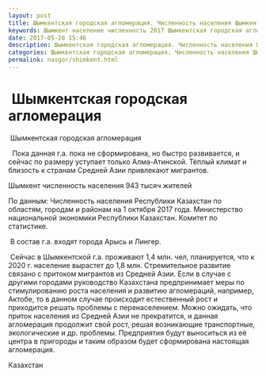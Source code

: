 ```yaml
---
layout: post
title: Шымкентская городская агломерация. Численность населения Шымкента
keywords: Шымкент население численность 2017 Шымкентская городская агломерация
date: 2017-05-28 15:46
description: Шымкентская городская агломерация. Численность населения Шымкента
categories: Шымкентская городская агломерация. Численность населения Шымкента
permalink: nasgor/shimkent.html
---
```


#  Шымкентская городская агломерация



 Шымкентская городская агломерация



  Пока данная г.а. пока не сформирована, но быстро развивается, и сейчас по размеру уступает только Алма-Атинской. Тёплый климат и близость к странам Средней Азии привлекают мигрантов.




Шымкент численность населения 943 тысяч жителей
 



 По данным: Численность населения Республики Казахстан по областям, городам и районам на 1 октября 2017 года. Министерство национальной экономики Республики Казахстан. Комитет по статистике.


 В состав г.а. входят города Арысь и Лингер.



 Сейчас в Шымкентской г.а. проживают 1,4 млн. чел, планируется, что к 2020 г. население вырастет до 1,8 млн. Стремительное развитие связано с притоком мигрантов из Средней Азии. Если в случае с другими городами руководство Казахстана предпринимает меры по стимулированию роста населения и развитию агломераций, например, Актобе, то в данном случае происходит естественный рост и приходится решать проблемы с перенаселением. Можно ожидать, что приток населения из Средней Азии не прекратится, и данная агломерация продолжит свой рост, решая возникающие транспортные, экологические и др. проблемы. Предприятия будут выноситься из её центра в пригороды и таким образом будет сформирована настоящая агломерация.








Казахстан

		
